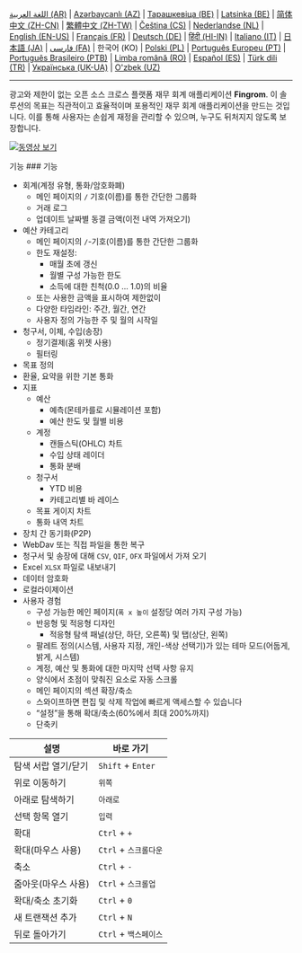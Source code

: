 [اللغة العربية (AR)](./about_ar.md) |
[Azərbaycanlı (AZ)](./about_az.md) |
[Тарашкевіца (BE)](./about_be.md) |
[Latsinka (BE)](./about_be_EU.md) |
[简体中文 (ZH-CN)](./about_zh.md) |
[繁體中文 (ZH-TW)](./about_zh_TW.md) |
[Čeština (CS)](./about_cs.md) |
[Nederlandse (NL)](./about_nl.md) |
[English (EN-US)](./about_en.md) |
[Français (FR)](./about_fr.md) |
[Deutsch (DE)](./about_de.md) |
[हिंदी (HI-IN)](./about_hi.md) |
[Italiano (IT)](./about_it.md) |
[日本語 (JA)](./about_ja.md) |
[فارسی (FA)](./about_fa.md) |
한국어 (KO) |
[Polski (PL)](./about_pl.md) |
[Português Europeu (PT)](./about_pt.md) |
[Português Brasileiro (PTB)](./about_pt_BR.md) |
[Limba română (RO)](./about_ro.md) |
[Español (ES)](./about_es.md) |
[Türk dili (TR)](./about_tr.md) |
[Українська (UK-UA)](./about_uk.md) |
[O'zbek (UZ)](./about_uz.md)

---

광고와 제한이 없는 오픈 소스 크로스 플랫폼 재무 회계 애플리케이션 **Fingrom**.
이 솔루션의 목표는 직관적이고 효율적이며 포용적인 재무 회계 애플리케이션을 만드는 것입니다. 
이를 통해 사용자는 손쉽게 재정을 관리할 수 있으며, 누구도 뒤처지지 않도록 보장합니다.

[![동영상 보기](../images/presentation_en.png)](https://youtu.be/sNTbpILLsOw)

기능 ### 기능
- 회계(계정 유형, 통화/암호화폐)
  - 메인 페이지의 `/` 기호(이름)를 통한 간단한 그룹화
  - 거래 로그
  - 업데이트 날짜별 동결 금액(이전 내역 가져오기)
- 예산 카테고리
  - 메인 페이지의 `/`-기호(이름)를 통한 간단한 그룹화
  - 한도 재설정:
    - 매월 초에 갱신
    - 월별 구성 가능한 한도
    - 소득에 대한 친척(0.0 ... 1.0)의 비율
  - 또는 사용한 금액을 표시하여 제한없이
  - 다양한 타임라인: 주간, 월간, 연간
  - 사용자 정의 가능한 주 및 월의 시작일
- 청구서, 이체, 수입(송장)
  - 정기결제(홈 위젯 사용)
  - 필터링
- 목표 정의
- 환율, 요약을 위한 기본 통화
- 지표 
  - 예산
    - 예측(몬테카를로 시뮬레이션 포함)
    - 예산 한도 및 월별 비용
  - 계정
    - 캔들스틱(OHLC) 차트
    - 수입 상태 레이더
    - 통화 분배
  - 청구서
    - YTD 비용
    - 카테고리별 바 레이스
  - 목표 게이지 차트
  - 통화 내역 차트
- 장치 간 동기화(P2P) 
- WebDav 또는 직접 파일을 통한 복구
- 청구서 및 송장에 대해 `CSV`, `QIF`, `OFX` 파일에서 가져 오기
- Excel `XLSX` 파일로 내보내기
- 데이터 암호화
- 로컬라이제이션
- 사용자 경험
  - 구성 가능한 메인 페이지(`폭 x 높이` 설정당 여러 가지 구성 가능)
  - 반응형 및 적응형 디자인
    - 적응형 탐색 패널(상단, 하단, 오른쪽) 및 탭(상단, 왼쪽)
  - 팔레트 정의(시스템, 사용자 지정, 개인-색상 선택기)가 있는 테마 모드(어둡게, 밝게, 시스템)
  - 계정, 예산 및 통화에 대한 마지막 선택 사항 유지
  - 양식에서 초점이 맞춰진 요소로 자동 스크롤
  - 메인 페이지의 섹션 확장/축소
  - 스와이프하면 편집 및 삭제 작업에 빠르게 액세스할 수 있습니다
  - “설정”을 통해 확대/축소(60%에서 최대 200%까지)
  - 단축키

| 설명               | 바로 가기             |
| ------------------ | -------------------- |
| 탐색 서랍 열기/닫기 | `Shift` + `Enter`    |
| 위로 이동하기       | `위쪽`               |
| 아래로 탐색하기     | `아래로`             |
| 선택 항목 열기      | `입력`               |
| 확대               | `Ctrl` + `+`         |
| 확대(마우스 사용)   | `Ctrl` + `스크롤다운` |
| 축소               | `Ctrl` + `-`         |
| 줌아웃(마우스 사용) | `Ctrl` + `스크롤업`   |
| 확대/축소 초기화    | `Ctrl` + `0`         |
| 새 트랜잭션 추가    | `Ctrl` + `N`         |
| 뒤로 돌아가기       | `Ctrl` + `백스페이스` |
<!--
| 선택한 항목 편집    | `Ctrl` + `E`         |
| 선택 항목 삭제      | `Ctrl` + `D`         |
-->
